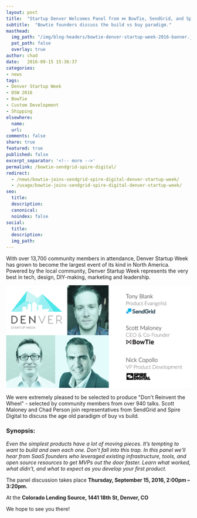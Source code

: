 ```yaml
---
layout: post
title:  "Startup Denver Welcomes Panel from ⋈ BowTie, SendGrid, and Spire Digital"
subtitle:  "Bowtie founders discuss the build vs buy paradigm."
masthead:
  img_path: "/img/blog-headers/bowtie-denver-startup-week-2016-banner.jpg"
  pat_path: false
  overlay: true
author: chad
date:   2016-09-15 15:36:37
categories:
- news
tags:
- Denver Startup Week
- DSW 2016
- BowTie
- Custom Development
- Shipping
elsewhere:
  name:
  url:
comments: false
share: true
featured: true
published: false
excerpt_separator: '<!-- more -->'
permalink: /bowtie-sendgrid-spire-digital/
redirect:
  - /news/bowtie-joins-sendgrid-spire-digital-denver-startup-week/
  - /usage/bowtie-joins-sendgrid-spire-digital-denver-startup-week/
seo:
  title:
  description:
  canonical:
  noindex: false
social:
  title:
  description:
  img_path:
---
```


With over 13,700 community members in attendance, Denver Startup Week has grown to become the largest event of its kind in North America. Powered by the local community, Denver Startup Week represents the very best in tech, design, DIY-making, marketing and leadership.

![Denver Startup Week](/img/blog-headers/bowtie-denver-startup-week-2016.jpg)


We were extremely pleased to be selected to produce "Don't Reinvent the Wheel" - selected by community members from over 940 talks. Scott Maloney and Chad Person join representatives from SendGrid and Spire Digital to discuss the age old paradigm of buy vs build.

### Synopsis:

*Even the simplest products have a lot of moving pieces. It’s tempting to want to build and own each one. Don’t fall into this trap. In this panel we’ll hear from SaaS founders who leveraged existing infrastructure, tools, and open source resources to get MVPs out the door faster. Learn what worked, what didn’t, and what to expect as you develop your first product.*




The panel discussion takes place **Thursday, September 15, 2016, 2:00pm – 3:20pm.**

At the **Colorado Lending Source, 1441 18th St, Denver, CO**

We hope to see you there!


&nbsp;
